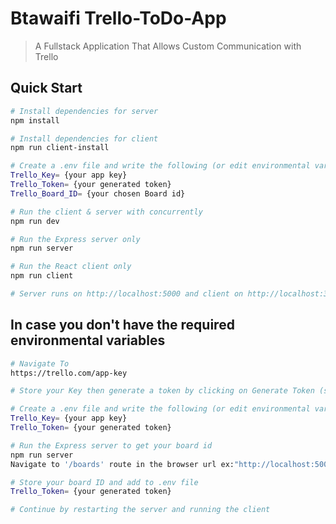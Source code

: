# Btawaifi Trello-ToDo-App

> A Fullstack Application That Allows Custom Communication with Trello

## Quick Start

``` bash
# Install dependencies for server
npm install

# Install dependencies for client
npm run client-install

# Create a .env file and write the following (or edit environmental variables on the webhost)
Trello_Key= {your app key}
Trello_Token= {your generated token}
Trello_Board_ID= {your chosen Board id}

# Run the client & server with concurrently
npm run dev

# Run the Express server only
npm run server

# Run the React client only
npm run client

# Server runs on http://localhost:5000 and client on http://localhost:3000
```

## In case you don't have the required environmental variables

``` bash
# Navigate To
https://trello.com/app-key

# Store your Key then generate a token by clicking on Generate Token (store it also)

# Create a .env file and write the following (or edit environmental variables on the webhost)
Trello_Key= {your app key}
Trello_Token= {your generated token}

# Run the Express server to get your board id
npm run server
Navigate to '/boards' route in the browser url ex:"http://localhost:5000/boards"

# Store your board ID and add to .env file
Trello_Token= {your generated token}

# Continue by restarting the server and running the client
```
